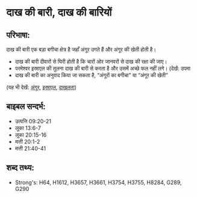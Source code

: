 # दाख की बारी, दाख की बारियों #

## परिभाषा: ##

दाख की बारी एक बड़ा बगीचा क्षेत्र है जहाँ अंगूर उगते हैं और अंगूर की खेती होती है।

* दाख की बारी दीवारों से घिरी होती है कि चारों ओर जानवरों से दाख की रक्षा की जाए।
* परमेश्वर इस्राएल की तुलना दाख की बारी से करता है और उसमें अच्छे फल नहीं लगे। (देखें: उपमा
* दाख की बारी का अनुवाद किया जा सकता है, “अंगूरों का बगीचा” या “अंगूर की खेती”

(यह भी देखें: [अंगूर](../grape.md), [इस्राएल](../israel.md), [दाखलता](../vine.md))

## बाइबल सन्दर्भ: ##

* उत्पत्ति 09:20-21
* लूका 13:6-7
* लूका 20:15-16
* मत्ती 20:1-2
* मत्ती 21:40-41

## शब्द तथ्य: ##

* Strong's: H64, H1612, H3657, H3661, H3754, H3755, H8284, G289, G290
